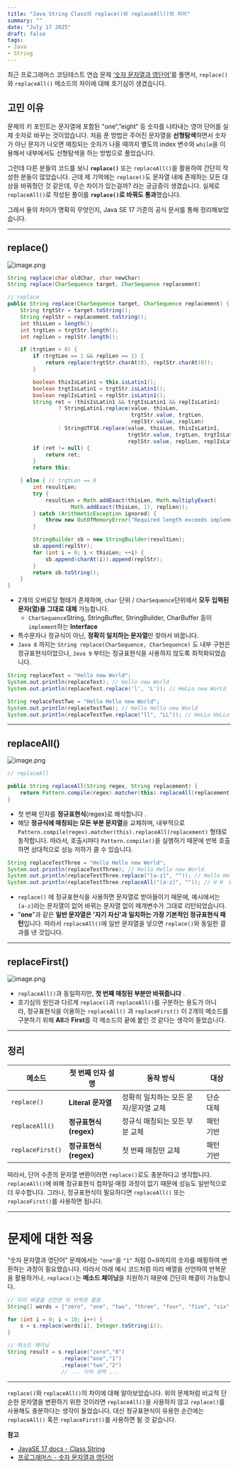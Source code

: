 ```yaml
---
title: "Java String Class의 replace()와 replaceAll()의 차이"
summary: ""
date: "July 17 2025"
draft: false
tags:
- Java
- String
---
```


최근 프로그래머스 코딩테스트 연습 문제 [‘숫자 문자열과 영단어’](https://school.programmers.co.kr/learn/courses/30/lessons/81301)를 풀면서, `replace()`와 `replaceAll()` 메소드의 차이에 대해 호기심이 생겼습니다.

## 고민 이유

문제의 키 포인트는 문자열에 포함된 "one“,”eight“ 등 숫자를 나타내는 영어 단어를 실제 숫자로 바꾸는 것이었습니다. 처음 푼 방법은 주어진 문자열을 **선형탐색**하면서 숫자가 아닌 문자가 나오면 매칭되는 숫자가 나올 때까지 별도의 index 변수와 `while`을 이용해서 내부에서도 선형탐색을 하는 방법으로 풀었습니다. 

그런데 다른 분들의 코드를 보니 **`replace()`** 또는 `replaceAll()`을 활용하여 간단히 작성한 분들이 많았습니다. 근데 제 기억에는 `replace()`도 문자열 내에 존재하는 모든 대상을 바꿔줬던 것 같은데, 무슨 차이가 있는걸까? 라는 궁금증이 생겼습니다. 실제로 `replaceAll()`로 작성된 풀이를 **`replace()`로 바꿔도 통과**했습니다.

그래서 둘의 차이가 명확히 무엇인지, Java SE 17 기준의 공식 문서를 통해 정리해보았습니다.

---

## replace()

![image.png](img/2025-07-17-image-1.png)

```java
String replace(char oldChar, char newChar)
String replace(CharSequence target, CharSequence replacement)

// replace
public String replace(CharSequence target, CharSequence replacement) {
    String trgtStr = target.toString();
    String replStr = replacement.toString();
    int thisLen = length();
    int trgtLen = trgtStr.length();
    int replLen = replStr.length();

    if (trgtLen > 0) {
        if (trgtLen == 1 && replLen == 1) {
            return replace(trgtStr.charAt(0), replStr.charAt(0));
        }

        boolean thisIsLatin1 = this.isLatin1();
        boolean trgtIsLatin1 = trgtStr.isLatin1();
        boolean replIsLatin1 = replStr.isLatin1();
        String ret = (thisIsLatin1 && trgtIsLatin1 && replIsLatin1)
                ? StringLatin1.replace(value, thisLen,
                                       trgtStr.value, trgtLen,
                                       replStr.value, replLen)
                : StringUTF16.replace(value, thisLen, thisIsLatin1,
                                      trgtStr.value, trgtLen, trgtIsLatin1,
                                      replStr.value, replLen, replIsLatin1);
        if (ret != null) {
            return ret;
        }
        return this;

    } else { // trgtLen == 0
        int resultLen;
        try {
            resultLen = Math.addExact(thisLen, Math.multiplyExact(
                    Math.addExact(thisLen, 1), replLen));
        } catch (ArithmeticException ignored) {
            throw new OutOfMemoryError("Required length exceeds implementation limit");
        }

        StringBuilder sb = new StringBuilder(resultLen);
        sb.append(replStr);
        for (int i = 0; i < thisLen; ++i) {
            sb.append(charAt(i)).append(replStr);
        }
        return sb.toString();
    }
}
```

- 2개의 오버로딩 형태가 존재하며, `char` 단위 / `CharSequence`단위에서 **모두 입력된 문자(열)을 그대로 대체** 가능합니다.
    - `CharSequence`String, StringBuffer, StringBuilder, CharBuffer 등이 `implement`하는 **Interface**
- 특수문자나 정규식이 아닌, **정확히 일치하는 문자열**만 찾아서 바꿉니다.
- `Java 8` 까지는 `String replace(CharSequence, CharSequence)` 도 내부 구현은 정규표현식이었으나, `Java 9` 부터는 정규표현식을 사용하지 않도록 최적화되었습니다.

```java
String replaceTest = "Hello new World";
System.out.println(replaceTest); // Hello new World
System.out.println(replaceTest.replace('l', 'L')); // HeLLo new WorLd

String replaceTestTwo = "Hello Hello new World";
System.out.println(replaceTestTwo); // Hello Hello new World
System.out.println(replaceTestTwo.replace("ll", "LL")); // HeLLo HeLLo new World
```

---

## replaceAll()

![image.png](img/2025-07-17-image-2.png)

```java
// replaceAll

public String replaceAll(String regex, String replacement) {
    return Pattern.compile(regex).matcher(this).replaceAll(replacement);
}
```

- 첫 번째 인자를 **정규표현식**(regex)로 해석합니다 .
- 해당 **정규식에 매칭되는 모든 부분 문자열**을 교체하며, 내부적으로 `Pattern.compile(regex).matcher(this).replaceAll(replacement)` 형태로 동작합니다. 따라서, 호출시마다 `Pattern.compile()`을 실행하기 때문에 반복 호출하면 상대적으로 성능 저하가 클 수 있습니다.

```java
String replaceTestThree = "Hello Hello new World";
System.out.println(replaceTestThree); // Hello Hello new World
System.out.println(replaceTestThree.replace("[a-z]", "")); // Hello Hello new World
System.out.println(replaceTestThree.replaceAll("[a-z]", "")); // H H  W
```

- `replace()` 에 정규표현식을 사용하면 문자열로 받아들이기 때문에, 예시에서는  `[a-z]`라는 문자열이 없어 바뀌는 문자열 없이 매개변수가 그대로 리턴되었습니다.
- "**one**"과 같은 **일반 문자열은 '자기 자신'과 일치하는 가장 기본적인 정규표현식 패턴**입니다. 따라서 `replaceAll()`에 일반 문자열을 넣으면 `replace()`와 동일한 결과를 낸 것입니다.

---

## replaceFirst()

![image.png](img/2025-07-17-image-3.png)

- `replaceAll()`과 동일하지만, **첫 번째 매칭된 부분만 바꿔줍니다** .
- 호기심의 원인과 다르게 `replace()`과  `replaceAll()`를 구분하는 용도가 아니라, 정규표현식을 이용하는 `replaceAll()` 과 `replaceFirst()` 이 2개의 메소드를 구분하기 위해 **All**과 **First**를 각 메소드의 끝에 붙인 것 같다는 생각이 들었습니다.

---

## 정리

| 메소드 | 첫 번째 인자 설명 | 동작 방식 | 대상 |
| --- | --- | --- | --- |
| `replace()` | **Literal 문자열** | 정확히 일치하는 모든 문자/문자열 교체 | 단순 대체 |
| `replaceAll()` | **정규표현식(regex)** | 정규식 매칭되는 모든 부분 교체 | 패턴 기반 |
| `replaceFirst()` | **정규표현식(regex)** | 첫 번째 매칭만 교체 | 패턴 기반 |

따라서, 단어 수준의 문자열 변환이라면 `replace()`로도 충분하다고 생각합니다. `replaceAll()`에 비해 정규표현식 컴파일·매칭 과정이 없기 때문에 성능도 일반적으로 더 우수합니다. 그러나, 정규표현식이 필요하다면 `replaceAll()`  또는 `replaceFirst()`를 사용하면 됩니다.

---

# 문제에 대한 적용

“숫자 문자열과 영단어” 문제에서는 `"one"`을 `"1"` 처럼 0~9까지의 숫자를 매핑하여 변환하는 과정이 필요했습니다. 따라서 아래 예시 코드처럼 미리 배열을 선언하여 반복문을 활용하거나, `replace()`는 **메소드 체이닝**을 지원하기 때문에 간단히 해결이 가능합니다.

```java
// 미리 배열을 선언한 뒤 반복문 활용
String[] words = {"zero", "one", "two", "three", "four", "five", "six", "seven", "eight", "nine"};

for (int i = 0; i < 10; i++) {
    s = s.replace(words[i], Integer.toString(i));
}

// 메소드 체이닝
String result = s.replace("zero","0")
                 .replace("one","1")
                 .replace("two","2")
                 // ... 이하 생략 ...
```

---

`replace()`와 `replaceAll()`의 차이에 대해 알아보았습니다. 위의 문제처럼 비교적 단순한 문자열을 변환하기 위한 것이라면 `replaceAll()`을 사용하지 않고 `replace()`를 사용해도 충분하다는 생각이 들었습니다. 대신 정규표현식이 유용한 순간에는 `replaceAll()` 혹은 `replaceFirst()`를 사용하면 될 것 같습니다.

**참고**

- [JavaSE 17 docs - Class String](https://docs.oracle.com/en/java/javase/17/docs/api/java.base/java/lang/String.html#replaceAll(java.lang.String,java.lang.String))
- [프로그래머스 - 숫자 문자열과 영단어](https://school.programmers.co.kr/learn/courses/30/lessons/81301)